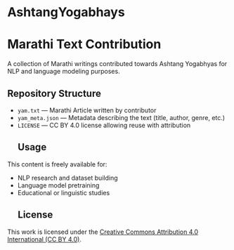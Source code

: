 # AshtangYogabhays
# Marathi Text Contribution
A collection of Marathi writings contributed towards Ashtang Yogabhyas for  NLP and language modeling purposes.
  ##  Repository Structure
- `yam.txt` — Marathi Article written by contributor
- `yam_meta.json` — Metadata describing the text (title, author, genre, etc.)
- `LICENSE` — CC BY 4.0 license allowing reuse with attribution
  ## Usage

This content is freely available for:
- NLP research and dataset building
- Language model pretraining
- Educational or linguistic studies
  ## License

This work is licensed under the [Creative Commons Attribution 4.0 International (CC BY 4.0)](https://creativecommons.org/licenses/by/4.0/).
